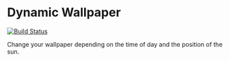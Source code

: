 # Dynamic Wallpaper
[![Build Status](https://travis-ci.com/mklein994/dynamic_wallpaper.svg?branch=master)](https://travis-ci.com/mklein994/dynamic_wallpaper)

Change your wallpaper depending on the time of day and the position of the sun.
